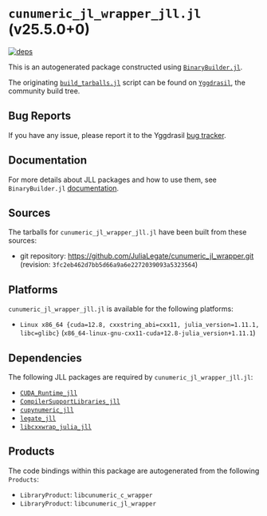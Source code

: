 # `cunumeric_jl_wrapper_jll.jl` (v25.5.0+0)

[![deps](https://juliahub.com/docs/cunumeric_jl_wrapper_jll/deps.svg)](https://juliahub.com/ui/Packages/General/cunumeric_jl_wrapper_jll/)

This is an autogenerated package constructed using [`BinaryBuilder.jl`](https://github.com/JuliaPackaging/BinaryBuilder.jl).

The originating [`build_tarballs.jl`](https://github.com/JuliaPackaging/Yggdrasil/blob/490dc65a0b098ed5b40d4278a286fcb08c1463e5/C/cunumeric_jl_wrapper/build_tarballs.jl) script can be found on [`Yggdrasil`](https://github.com/JuliaPackaging/Yggdrasil/), the community build tree.

## Bug Reports

If you have any issue, please report it to the Yggdrasil [bug tracker](https://github.com/JuliaPackaging/Yggdrasil/issues).

## Documentation

For more details about JLL packages and how to use them, see `BinaryBuilder.jl` [documentation](https://docs.binarybuilder.org/stable/jll/).

## Sources

The tarballs for `cunumeric_jl_wrapper_jll.jl` have been built from these sources:

* git repository: https://github.com/JuliaLegate/cunumeric_jl_wrapper.git (revision: `3fc2eb462d7bb5d66a9a6e2272039093a5323564`)

## Platforms

`cunumeric_jl_wrapper_jll.jl` is available for the following platforms:

* `Linux x86_64 {cuda=12.8, cxxstring_abi=cxx11, julia_version=1.11.1, libc=glibc}` (`x86_64-linux-gnu-cxx11-cuda+12.8-julia_version+1.11.1`)

## Dependencies

The following JLL packages are required by `cunumeric_jl_wrapper_jll.jl`:

* [`CUDA_Runtime_jll`](https://github.com/JuliaBinaryWrappers/CUDA_Runtime_jll.jl)
* [`CompilerSupportLibraries_jll`](https://github.com/JuliaBinaryWrappers/CompilerSupportLibraries_jll.jl)
* [`cupynumeric_jll`](https://github.com/JuliaBinaryWrappers/cupynumeric_jll.jl)
* [`legate_jll`](https://github.com/JuliaBinaryWrappers/legate_jll.jl)
* [`libcxxwrap_julia_jll`](https://github.com/JuliaBinaryWrappers/libcxxwrap_julia_jll.jl)

## Products

The code bindings within this package are autogenerated from the following `Products`:

* `LibraryProduct`: `libcunumeric_c_wrapper`
* `LibraryProduct`: `libcunumeric_jl_wrapper`
